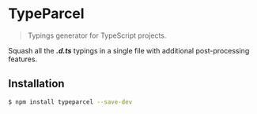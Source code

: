 # TypeParcel

> Typings generator for TypeScript projects.

Squash all the ***.d.ts*** typings in a single file with additional post-processing features.

## Installation

```bash
$ npm install typeparcel --save-dev
```